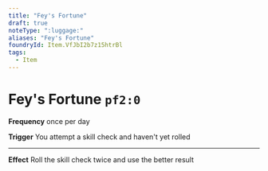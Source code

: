 ```yaml
---
title: "Fey's Fortune"
draft: true
noteType: ":luggage:"
aliases: "Fey's Fortune"
foundryId: Item.VfJbI2b7z15htrBl
tags:
  - Item
---
```


# Fey's Fortune `pf2:0`

**Frequency** once per day

**Trigger** You attempt a skill check and haven't yet rolled

* * *

**Effect** Roll the skill check twice and use the better result
